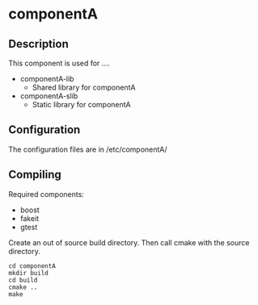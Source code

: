 # componentA

## Description
This component is used for ....
* componentA-lib
  * Shared library for componentA
* componentA-slib
  * Static library for componentA

## Configuration
The configuration files are in /etc/componentA/

## Compiling
Required components: 
* boost
* fakeit
* gtest

Create an out of source build directory.
Then call cmake with the source directory.
```
cd componentA
mkdir build
cd build
cmake ..
make
```
